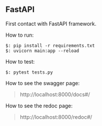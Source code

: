## FastAPI

First contact with FastAPI framework.

How to run:

```[python]
$: pip install -r requirements.txt
$: uvicorn main:app --reload
```

How to test:

```[python]
$: pytest tests.py
```

How to see the swagger page:

> http://localhost:8000/docs#/

How to see the redoc page:

> http://localhost:8000/redoc#/